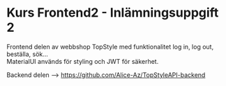 # Kurs Frontend2 - Inlämningsuppgift 2
Frontend delen av webbshop TopStyle med funktionalitet log in, log out, beställa, sök...  
MaterialUI används för styling och JWT för säkerhet.  

Backend delen --> https://github.com/Alice-Az/TopStyleAPI-backend
